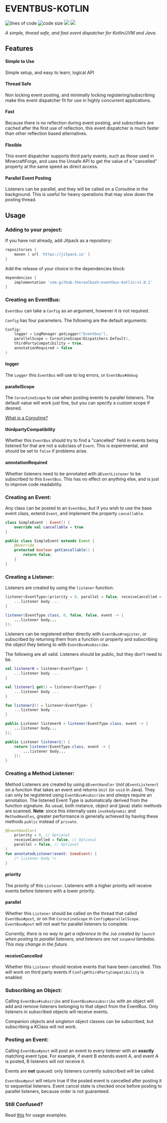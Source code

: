 # EVENTBUS-KOTLIN

<img src="https://tokei.rs/b1/github/therealbush/eventbus-kotlin" alt="lines of code"/> <img src="https://img.shields.io/github/languages/code-size/therealbush/eventbus-kotlin" alt="code size"/> [![](https://jitpack.io/v/therealbush/eventbus-kotlin.svg)](https://jitpack.io/#therealbush/eventbus-kotlin) [![](https://jitpack.io/v/therealbush/eventbus-kotlin/month.svg)](https://jitpack.io/#therealbush/eventbus-kotlin)<br> 

*A simple, thread safe, and fast event dispatcher for Kotlin/JVM and Java.*

## Features

#### Simple to Use

Simple setup, and easy to learn, logical API

#### Thread Safe

Non locking event posting, and minimally locking registering/subscribing make this event dispatcher fit for use in
highly concurrent applications.

#### Fast

Because there is no reflection during event posting, and subscribers are cached after the first use of reflection, this
event dispatcher is much faster than other reflection based alternatives.

#### Flexible

This event dispatcher supports third party events, such as those used in MinecraftForge, and uses the Unsafe API to get
the value of a "cancelled" property at the same speed as direct access.

#### Parallel Event Posting

Listeners can be parallel, and they will be called on a Coroutine in the background. This is useful for heavy operations
that may slow down the posting thread.

## Usage

### Adding to your project:

If you have not already, add Jitpack as a repository:

```groovy
repositories {
    maven { url 'https://jitpack.io' }
}
```

Add the release of your choice in the dependencies block:

```groovy
dependencies {
    implementation 'com.github.therealbush:eventbus-kotlin:v1.0.1'
}
```

### Creating an EventBus:

`EventBus` can take a `Config` as an argument, however it is not required.

`Config` has four parameters. The following are the default arguments:

```kotlin
Config(
    logger = LogManager.getLogger("Eventbus"),
    parallelScope = CoroutineScope(Dispatchers.Default),
    thirdPartyCompatibility = true,
    annotationRequired = false
)
```

#### logger

The `Logger` this `EventBus` will use to log errors, or `EventBus#debug`

#### parallelScope

The `CoroutineScope` to use when posting events to parallel listeners. The default value will work just fine, but you
can specify a custom scope if desired.

[What is a Coroutine?](https://kotlinlang.org/docs/coroutines-overview.html)

#### thirdpartyCompatibility

Whether this `EventBus` should try to find a "cancelled" field in events being listened for that are not a subclass
of `Event`. This is experimental, and should be set to `false` if problems arise.

#### annotationRequired

Whether listeners need to be annotated with `@EventListener` to be subscribed to this
`EventBus`. This has no effect on anything else, and is just to improve code readability.

### Creating an Event:

Any class can be posted to an `EventBus`, but if you wish to use the base event class, extend `Event`, and implement the
property `cancellable`.

```kotlin
class SimpleEvent : Event() {
    override val cancellable = true
}
```

```java
public class SimpleEvent extends Event {
    @Override
    protected boolean getCancellable() {
        return false;
    }
}
```

### Creating a Listener:

Listeners are created by using the `listener` function:

```kotlin
listener<EventType>(priority = 0, parallel = false, receiveCancelled = false) {
    ...listener body ...
}
```

```java
listener(EventType.class, 0, false, false, event -> {
    ...listener body...
});
```

Listeners can be registered either directly with `EventBus#register`, or subscribed by returning them from a function or
property and subscribing the object they belong to with `EventBus#subscribe`.

The following are all valid. Listeners should be public, but they don't need to be.

```kotlin
val listener0 = listener<EventType> {
    ...listener body ...
}

val listener1 get() = listener<EventType> {
    ...listener body ...
}

fun listener2() = listener<EventType> {
    ...listener body ...
}
```

```java
public Listener listener0 = listener(EventType.class, event -> {
    ...listener body...
});

public Listener listener1() {
    return listener(EventType.class, event -> {
        ...listener body...
    });
}
```


### Creating a Method Listener:

Method Listeners are created by using `@EventHandler` (*not* `@EventListener`) on a function that takes an event and 
returns `Unit` (or `void` in Java). They can only be registered using `EventBus#subscribe` and *always* require an
annotation. The listened Event Type is automatically derived from the function signature. As usual, both instance,
object and (java) static methods are scanned. **Note**: since this internally uses `invokedynamic` and `MethodHandles`,
greater performance is generally achieved by having these methods `public` instead of `private`.

```kt
@EventHandler(
    priority = 0, // Optional
    receiveCancelled = false, // Optional
    parallel = false, // Optional
)
fun annotatedListener(event: SomeEvent) {
    /* listener body */
}
```


#### priority

The priority of this `Listener`. Listeners with a higher priority will receive events before listeners with a lower
priority.

#### parallel

Whether this `Listener` should be called on the thread that called `EventBus#post`, or on the
`CoroutineScope` in `Config#parallelScope`. `EventBus#post` will not wait for parallel listeners to complete.

*Currently, there is no way to get a reference to the `Job` created by `launch` when posting to parallel listeners, and
listeners are not `suspend` lambdas. This may change in the future.*

#### receiveCancelled

Whether this `Listener` should receive events that have been cancelled. This will work on third party events
if `Config#thirdPartyCompatibility` is enabled.

### Subscribing an Object:

Calling `EventBus#subscribe` and `EventBus#unsubscribe` with an object will add and remove listeners belonging to that
object from the EventBus. Only listeners in subscribed objects will receive events.

Companion objects and singleton object classes can be subscribed, but subscribing a KClass will not work.

### Posting an Event:

Calling `EventBus#post` will post an event to every listener with an **exactly** matching event type. For example, if
event B extends event A, and event A is posted, B listeners will not receive it.

Events are **not** queued: only listeners currently subscribed will be called.

`EventBus#post` will return true if the posted event is cancelled after posting it to sequential listeners. Event cancel
state is checked once before posting to parallel listeners, because order is not guaranteed.

### Still Confused?

Read [this](https://github.com/therealbush/eventbus-kotlin/tree/master/src/test) for usage examples.
